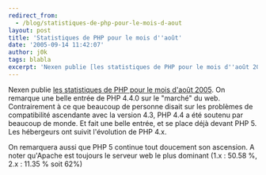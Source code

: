 ```yaml
---
redirect_from:
  - /blog/statistiques-de-php-pour-le-mois-d-aout
layout: post
title: 'Statistiques de PHP pour le mois d''août'
date: '2005-09-14 11:42:07'
author: j0k
tags: blabla
excerpt: 'Nexen publie [les statistiques de PHP pour le mois d''août 2005](http://www.nexen.net/interview/index.php?id=50).   On remarque une belle entrée de PHP 4.4.0 sur le "marché" du web. Contrairement à ce que beaucoup de personne disait sur les problèmes de compatibilité ascendante avec la version 4.3, PHP 4.4 a été soutenu par beaucoup de monde. Et fait une belle      ...'
---
```


Nexen publie [les statistiques de PHP pour le mois d'août 2005](http://www.nexen.net/interview/index.php?id=50).   On remarque une belle entrée de PHP 4.4.0 sur le "marché" du web. Contrairement à ce que beaucoup de personne disait sur les problèmes de compatibilité ascendante avec la version 4.3, PHP 4.4 a été soutenu par beaucoup de monde. Et fait une belle entrée, et se place déjà devant PHP 5. Les hébergeurs ont suivit l'évolution de PHP 4.x.

On remarquera aussi que PHP 5 continue tout doucement son ascension. A noter qu'Apache est toujours le serveur web le plus dominant (1.x : 50.58 %, 2.x : 11.35 % soit 62%)
